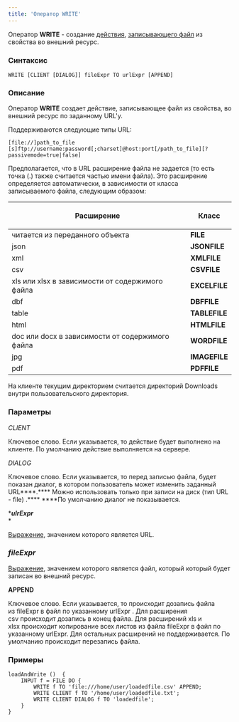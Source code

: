 ```yaml
---
title: 'Оператор WRITE'
---
```


Оператор **WRITE** - создание [действия](Actions.md), [записывающего файл](Write_file_WRITE_.md) из свойства во внешний ресурс. 

### Синтаксис

    WRITE [CLIENT [DIALOG]] fileExpr TO urlExpr [APPEND]

### Описание

Оператор **WRITE** создает действие, записывающее файл из свойства, во внешний ресурс по заданному URL'у.

Поддерживаются следующие типы URL:

    [file://]path_to_file
    [s]ftp://username:password[;charset]@host:port[/path_to_file][?passivemode=true|false]

Предполагается, что в URL расширение файла не задается (то есть точка (.) также считается частью имени файла). Это расширение определяется автоматически, в зависимости от класса записываемого файла, следующим образом:

|<p>Расширение</p>|<p>Класс</p>|
|---|---|
|читается из переданного объекта|<strong>FILE</strong>|
|json|<strong>JSONFILE</strong>|
|xml|<strong>XMLFILE</strong>|
|csv|<strong>CSVFILE</strong>|
|xls или xlsx в зависимости от содержимого файла|<strong>EXCELFILE</strong>|
|dbf|<strong>DBFFILE</strong>|
|table|<strong>TABLEFILE</strong>|
|html|<strong>HTMLFILE</strong>|
|doc или docx в зависимости от содержимого файла|<strong>WORDFILE</strong>|
|jpg|<strong>IMAGEFILE</strong>|
|pdf|<strong>PDFFILE</strong>|

На клиенте текущим директорием считается директорий Downloads внутри пользовательского директория.

### Параметры

*CLIENT*

Ключевое слово. Если указывается, то действие будет выполнено на клиенте. По умолчанию действие выполняется на сервере.

*DIALOG*

Ключевое слово. Если указывается, то перед записью файла, будет показан диалог, в котором пользователь может изменить заданный URL****.**** Можно использовать только при записи на диск (тип URL - file) .**** ****По умолчанию диалог не показывается. 

****ulrExpr***  
*

[Выражение](Expression.md), значением которого является URL.

### *fileExpr*

[Выражение](Expression.md), значением которого является файл, который который будет записан во внешний ресурс. 

**APPEND**

Ключевое слово. Если указывается, то происходит дозапись файла из fileExpr в файл по указанному urlExpr . Для расширения csv происходит дозапись в конец файла. Для расширений xls и xlsx происходит копирование всех листов из файла fileExpr в файл по указанному urlExpr. Для остальных расширений не поддерживается. По умолчанию происходит перезапись файла.


### **Примеры**


```lsf
loadAndWrite ()  {
    INPUT f = FILE DO {
        WRITE f TO 'file:///home/user/loadedfile.csv' APPEND;
        WRITE CLIENT f TO '/home/user/loadedfile.txt';
        WRITE CLIENT DIALOG f TO 'loadedfile';
    }
}
```

